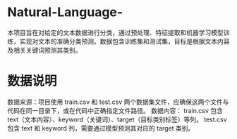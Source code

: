 # Natural-Language-
本项目旨在对给定的文本数据进行分类，通过预处理、特征提取和机器学习模型训练，实现对文本的准确分类预测。数据包含训练集和测试集，目标是根据文本内容及相关关键词预测其类别。
# 数据说明
数据来源：项目使用 train.csv 和 test.csv 两个数据集文件，应确保这两个文件与代码在同一目录下，或在代码中正确指定文件路径。
数据内容：
train.csv 包含 text（文本内容）、keyword（关键词）、target（目标类别标签）等列。
test.csv 包含 text 和 keyword 列，需要通过模型预测其对应的 target 类别。
